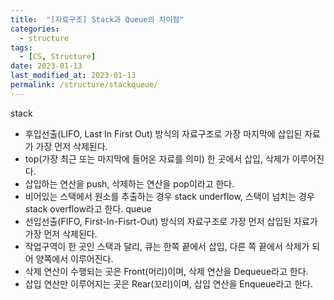 ```yaml
---
title:  "[자료구조] Stack과 Queue의 차이점"
categories:
  - structure
tags:
  - [CS, Structure]
date: 2023-01-13
last_modified_at: 2023-01-13
permalink: /structure/stackqueue/
---
```


stack
* 후입선출(LIFO, Last In First Out) 방식의 자료구조로 가장 마지막에 삽입된 자료가 가장 먼저 삭제된다.
* top(가장 최근 또는 마지막에 들어온 자료를 의미) 한 곳에서 삽입, 삭제가 이루어진다.
* 삽입하는 연산을 push, 삭제하는 연산을 pop이라고 한다.
* 비어있는 스택에서 원소를 추출하는 경우 stack underflow, 스택이 넘치는 경우 stack overflow라고 한다.
queue
* 선입선출(FIFO, First-In-Fisrt-Out) 방식의 자료구조로 가장 먼저 삽입된 자료가 가장 먼저 삭제된다.
* 작업구역이 한 곳인 스택과 달리, 큐는 한쪽 끝에서 삽입, 다른 쪽 끝에서 삭제가 되어 양쪽에서 이루어진다.
* 삭제 연산이 수행되는 곳은 Front(머리)이며, 삭제 연산을 Dequeue라고 한다.
* 삽입 연산만 이루어지는 곳은 Rear(꼬리)이며, 삽입 연산을 Enqueue라고 한다.
